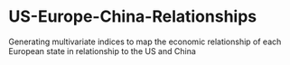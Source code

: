 # US-Europe-China-Relationships
Generating multivariate indices to map the economic relationship of each European state in relationship to the US and China
